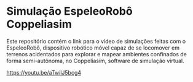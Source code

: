 # Simulação EspeleoRobô Coppeliasim
Este repositório contém o link para o vídeo de simulações feitas com o EspeleoRobô, dispositivo robótico móvel capaz de se locomover em terrenos acidentados para explorar e mapear ambientes confinados de forma semi-autônoma, no Coppeliasim, software de simulação virtual.

https://youtu.be/aTwilJ5bcg4
